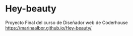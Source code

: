 # Hey-beauty
Proyecto Final del curso de Diseñador web de Coderhouse
https://marinaalbor.github.io/Hey-beauty/

